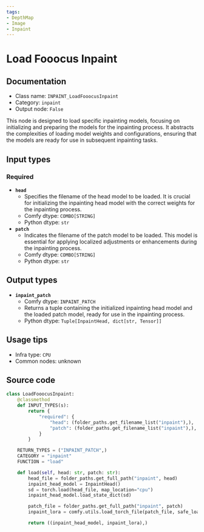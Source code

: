 ```yaml
---
tags:
- DepthMap
- Image
- Inpaint
---
```


# Load Fooocus Inpaint
## Documentation
- Class name: `INPAINT_LoadFooocusInpaint`
- Category: `inpaint`
- Output node: `False`

This node is designed to load specific inpainting models, focusing on initializing and preparing the models for the inpainting process. It abstracts the complexities of loading model weights and configurations, ensuring that the models are ready for use in subsequent inpainting tasks.
## Input types
### Required
- **`head`**
    - Specifies the filename of the head model to be loaded. It is crucial for initializing the inpainting head model with the correct weights for the inpainting process.
    - Comfy dtype: `COMBO[STRING]`
    - Python dtype: `str`
- **`patch`**
    - Indicates the filename of the patch model to be loaded. This model is essential for applying localized adjustments or enhancements during the inpainting process.
    - Comfy dtype: `COMBO[STRING]`
    - Python dtype: `str`
## Output types
- **`inpaint_patch`**
    - Comfy dtype: `INPAINT_PATCH`
    - Returns a tuple containing the initialized inpainting head model and the loaded patch model, ready for use in the inpainting process.
    - Python dtype: `Tuple[InpaintHead, dict[str, Tensor]]`
## Usage tips
- Infra type: `CPU`
- Common nodes: unknown


## Source code
```python
class LoadFooocusInpaint:
    @classmethod
    def INPUT_TYPES(s):
        return {
            "required": {
                "head": (folder_paths.get_filename_list("inpaint"),),
                "patch": (folder_paths.get_filename_list("inpaint"),),
            }
        }

    RETURN_TYPES = ("INPAINT_PATCH",)
    CATEGORY = "inpaint"
    FUNCTION = "load"

    def load(self, head: str, patch: str):
        head_file = folder_paths.get_full_path("inpaint", head)
        inpaint_head_model = InpaintHead()
        sd = torch.load(head_file, map_location="cpu")
        inpaint_head_model.load_state_dict(sd)

        patch_file = folder_paths.get_full_path("inpaint", patch)
        inpaint_lora = comfy.utils.load_torch_file(patch_file, safe_load=True)

        return ((inpaint_head_model, inpaint_lora),)

```
